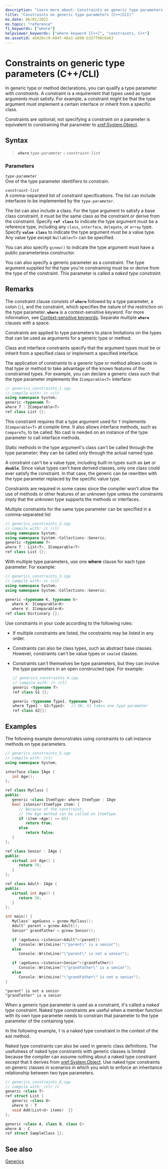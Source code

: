 ```yaml
---
description: "Learn more about: Constraints on generic type parameters (C++/CLI)"
title: "Constraints on generic type parameters (C++/CLI)"
ms.date: 06/01/2022
ms.topic: "reference"
f1_keywords: ["where"]
helpviewer_keywords: ["where keyword [C++]", "constraints, C++"]
ms.assetid: eb828cc9-684f-48a3-a898-b327700c0a63
---
```

# Constraints on generic type parameters (C++/CLI)

In generic type or method declarations, you can qualify a type parameter with *constraints*. A constraint is a requirement that types used as type arguments must satisfy. For example, a constraint might be that the type argument must implement a certain interface or inherit from a specific class.

Constraints are optional; not specifying a constraint on a parameter is equivalent to constraining that parameter to <xref:System.Object>.

## Syntax

> **`where`** *`type-parameter`* **`:`** *`constraint-list`*

### Parameters

*`type-parameter`*\
One of the type parameter identifiers to constrain.

*`constraint-list`*\
A comma-separated list of constraint specifications. The list can include interfaces to be implemented by the *`type-parameter`*.

The list can also include a class. For the type argument to satisfy a base class constraint, it must be the same class as the constraint or derive from the constraint. Specify **`ref class`** to indicate the type argument must be a reference type, including any `class`, `interface`, `delegate`, or `array` type. Specify **`value class`** to indicate the type argument must be a value type. Any value type except `Nullable<T>` can be specified. 

You can also specify `gcnew()` to indicate the type argument must have a public parameterless constructor.

You can also specify a generic parameter as a constraint. The type argument supplied for the type you're constraining must be or derive from the type of the constraint. This parameter is called a *naked type constraint*.

## Remarks

The constraint clause consists of **`where`** followed by a type parameter, a colon (**`:`**), and the constraint, which specifies the nature of the restriction on the type parameter. **`where`** is a context-sensitive keyword. For more information, see [Context-sensitive keywords](context-sensitive-keywords-cpp-component-extensions.md). Separate multiple **`where`** clauses with a space.

Constraints are applied to type parameters to place limitations on the types that can be used as arguments for a generic type or method.

Class and interface constraints specify that the argument types must be or inherit from a specified class or implement a specified interface.

The application of constraints to a generic type or method allows code in that type or method to take advantage of the known features of the constrained types. For example, you can declare a generic class such that the type parameter implements the `IComparable<T>` interface:

```cpp
// generics_constraints_1.cpp
// compile with: /c /clr
using namespace System;
generic <typename T>
where T : IComparable<T>
ref class List {};
```

This constraint requires that a type argument used for `T` implements `IComparable<T>` at compile time. It also allows interface methods, such as `CompareTo`, to be called. No cast is needed on an instance of the type parameter to call interface methods.

Static methods in the type argument's class can't be called through the type parameter; they can be called only through the actual named type.

A constraint can't be a value type, including built-in types such as **`int`** or **`double`**. Since value types can't have derived classes, only one class could ever satisfy the constraint. In that case, the generic can be rewritten with the type parameter replaced by the specific value type.

Constraints are required in some cases since the compiler won't allow the use of methods or other features of an unknown type unless the constraints imply that the unknown type supports the methods or interfaces.

Multiple constraints for the same type parameter can be specified in a comma-separated list

```cpp
// generics_constraints_2.cpp
// compile with: /c /clr
using namespace System;
using namespace System::Collections::Generic;
generic <typename T>
where T : List<T>, IComparable<T>
ref class List {};
```

With multiple type parameters, use one **where** clause for each type parameter. For example:

```cpp
// generics_constraints_3.cpp
// compile with: /c /clr
using namespace System;
using namespace System::Collections::Generic;

generic <typename K, typename V>
   where K: IComparable<K>
   where V: IComparable<K>
ref class Dictionary {};
```

Use constraints in your code according to the following rules:

- If multiple constraints are listed, the constraints may be listed in any order.

- Constraints can also be class types, such as abstract base classes. However, constraints can't be value types or `sealed` classes.

- Constraints can't themselves be type parameters, but they can involve the type parameters in an open constructed type. For example:

    ```cpp
    // generics_constraints_4.cpp
    // compile with: /c /clr
    generic <typename T>
    ref class G1 {};

    generic <typename Type1, typename Type2>
    where Type1 : G1<Type2>   // OK, G1 takes one type parameter
    ref class G2{};
    ```

## Examples

The following example demonstrates using constraints to call instance methods on type parameters.

```cpp
// generics_constraints_5.cpp
// compile with: /clr
using namespace System;

interface class IAge {
   int Age();
};

ref class MyClass {
public:
   generic <class ItemType> where ItemType : IAge
   bool isSenior(ItemType item) {
      // Because of the constraint,
      // the Age method can be called on ItemType.
      if (item->Age() >= 65)
         return true;
      else
         return false;
   }
};

ref class Senior : IAge {
public:
   virtual int Age() {
      return 70;
   }
};

ref class Adult: IAge {
public:
   virtual int Age() {
      return 30;
   }
};

int main() {
   MyClass^ ageGuess = gcnew MyClass();
   Adult^ parent = gcnew Adult();
   Senior^ grandfather = gcnew Senior();

   if (ageGuess->isSenior<Adult^>(parent))
      Console::WriteLine("\"parent\" is a senior");
   else
      Console::WriteLine("\"parent\" is not a senior");

   if (ageGuess->isSenior<Senior^>(grandfather))
      Console::WriteLine("\"grandfather\" is a senior");
   else
      Console::WriteLine("\"grandfather\" is not a senior");
}
```

```Output
"parent" is not a senior
"grandfather" is a senior
```

When a generic type parameter is used as a constraint, it's called a *naked type constraint*. Naked type constraints are useful when a member function with its own type parameter needs to constrain that parameter to the type parameter of the containing type.

In the following example, `T` is a naked type constraint in the context of the `Add` method.

Naked type constraints can also be used in generic class definitions. The usefulness of naked type constraints with generic classes is limited because the compiler can assume nothing about a naked type constraint except that it derives from <xref:System.Object>. Use naked type constraints on generic classes in scenarios in which you wish to enforce an inheritance relationship between two type parameters.

```cpp
// generics_constraints_6.cpp
// compile with: /clr /c
generic <class T>
ref struct List {
   generic <class U>
   where U : T
   void Add(List<U> items)  {}
};

generic <class A, class B, class C>
where A : C
ref struct SampleClass {};
```

## See also

[Generics](generics-cpp-component-extensions.md)
